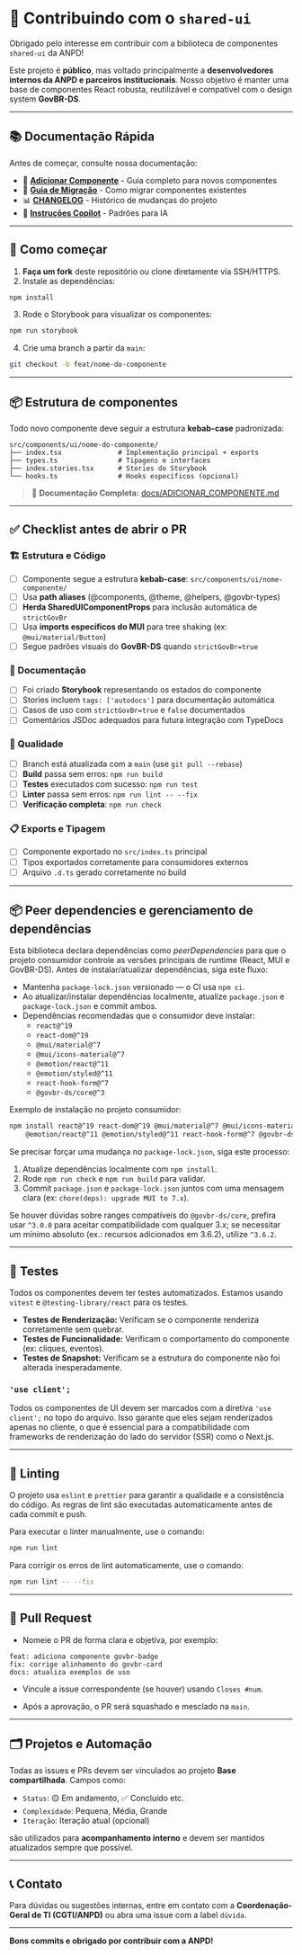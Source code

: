 # 🤝 Contribuindo com o `shared-ui`

Obrigado pelo interesse em contribuir com a biblioteca de componentes `shared-ui` da ANPD!

Este projeto é **público**, mas voltado principalmente a **desenvolvedores internos da ANPD e parceiros institucionais**. Nosso objetivo é manter uma base de componentes React robusta, reutilizável e compatível com o design system **GovBR-DS**. 

---

## 📚 Documentação Rápida

Antes de começar, consulte nossa documentação:

- 📝 **[Adicionar Componente](./docs/ADICIONAR_COMPONENTE.md)** - Guia completo para novos componentes
- 🔄 **[Guia de Migração](./docs/GUIA_MIGRACAO.md)** - Como migrar componentes existentes
- 📊 **[CHANGELOG](./CHANGELOG.md)** - Histórico de mudanças do projeto
- 🤖 **[Instruções Copilot](./.github/copilot/instructions.md)** - Padrões para IA

---

## 🧭 Como começar

1. **Faça um fork** deste repositório ou clone diretamente via SSH/HTTPS.
2. Instale as dependências:

```bash
npm install
```

3. Rode o Storybook para visualizar os componentes:

```bash
npm run storybook
```

4. Crie uma branch a partir da `main`:

```bash
git checkout -b feat/nome-do-componente
```

---

## 📦 Estrutura de componentes

Todo novo componente deve seguir a estrutura **kebab-case** padronizada:

```
src/components/ui/nome-do-componente/
├── index.tsx              # Implementação principal + exports
├── types.ts               # Tipagens e interfaces
├── index.stories.tsx      # Stories do Storybook
└── hooks.ts               # Hooks específicos (opcional)
```

> 📖 **Documentação Completa:** [docs/ADICIONAR_COMPONENTE.md](./docs/ADICIONAR_COMPONENTE.md)

---

## ✅ Checklist antes de abrir o PR

### 🏗️ Estrutura e Código

- [ ] Componente segue a estrutura **kebab-case**: `src/components/ui/nome-componente/`
- [ ] Usa **path aliases** (@components, @theme, @helpers, @govbr-types)
- [ ] **Herda SharedUIComponentProps** para inclusão automática de `strictGovBr`
- [ ] Usa **imports específicos do MUI** para tree shaking (ex: `@mui/material/Button`)
- [ ] Segue padrões visuais do **GovBR-DS** quando `strictGovBr=true`

### 📖 Documentação

- [ ] Foi criado **Storybook** representando os estados do componente
- [ ] Stories incluem `tags: ['autodocs']` para documentação automática
- [ ] Casos de uso com `strictGovBr=true` e `false` documentados
- [ ] Comentários JSDoc adequados para futura integração com TypeDocs

### 🧪 Qualidade

- [ ] Branch está atualizada com a `main` (use `git pull --rebase`)
- [ ] **Build** passa sem erros: `npm run build`
- [ ] **Testes** executados com sucesso: `npm run test`
- [ ] **Linter** passa sem erros: `npm run lint -- --fix`
- [ ] **Verificação completa**: `npm run check`

### 📋 Exports e Tipagem

- [ ] Componente exportado no `src/index.ts` principal
- [ ] Tipos exportados corretamente para consumidores externos
- [ ] Arquivo `.d.ts` gerado corretamente no build

---

## 📦 Peer dependencies e gerenciamento de dependências

Esta biblioteca declara dependências como _peerDependencies_ para que o projeto consumidor controle as versões principais de runtime (React, MUI e GovBR-DS). Antes de instalar/atualizar dependências, siga este fluxo:

- Mantenha `package-lock.json` versionado — o CI usa `npm ci`.
- Ao atualizar/instalar dependências localmente, atualize `package.json` e `package-lock.json` e commit ambos.
- Dependências recomendadas que o consumidor deve instalar:
  - `react@^19`
  - `react-dom@^19`
  - `@mui/material@^7`
  - `@mui/icons-material@^7`
  - `@emotion/react@^11`
  - `@emotion/styled@^11`
  - `react-hook-form@^7`
  - `@govbr-ds/core@^3`

Exemplo de instalação no projeto consumidor:

```bash
npm install react@^19 react-dom@^19 @mui/material@^7 @mui/icons-material@^7 \
	@emotion/react@^11 @emotion/styled@^11 react-hook-form@^7 @govbr-ds/core@^3
```

Se precisar forçar uma mudança no `package-lock.json`, siga este processo:

1. Atualize dependências localmente com `npm install`.
2. Rode `npm run check` e `npm run build` para validar.
3. Commit `package.json` e `package-lock.json` juntos com uma mensagem clara (ex: `chore(deps): upgrade MUI to 7.x`).

Se houver dúvidas sobre ranges compatíveis do `@govbr-ds/core`, prefira usar `^3.0.0` para aceitar compatibilidade com qualquer 3.x; se necessitar um mínimo absoluto (ex.: recursos adicionados em 3.6.2), utilize `^3.6.2`.

---

## 🧪 Testes

Todos os componentes devem ter testes automatizados. Estamos usando `vitest` e `@testing-library/react` para os testes.

- **Testes de Renderização:** Verificam se o componente renderiza corretamente sem quebrar.
- **Testes de Funcionalidade:** Verificam o comportamento do componente (ex: cliques, eventos).
- **Testes de Snapshot:** Verificam se a estrutura do componente não foi alterada inesperadamente.

### `'use client';`

Todos os componentes de UI devem ser marcados com a diretiva `'use client';` no topo do arquivo. Isso garante que eles sejam renderizados apenas no cliente, o que é essencial para a compatibilidade com frameworks de renderização do lado do servidor (SSR) como o Next.js.

---

## 🧼 Linting

O projeto usa `eslint` e `prettier` para garantir a qualidade e a consistência do código. As regras de lint são executadas automaticamente antes de cada commit e push.

Para executar o linter manualmente, use o comando:

```bash
npm run lint
```

Para corrigir os erros de lint automaticamente, use o comando:

```bash
npm run lint -- --fix
```

---

## 🚀 Pull Request

- Nomeie o PR de forma clara e objetiva, por exemplo:

```
feat: adiciona componente govbr-badge
fix: corrige alinhamento do govbr-card
docs: atualiza exemplos de uso
```

- Vincule a issue correspondente (se houver) usando `Closes #num`.

- Após a aprovação, o PR será squashado e mesclado na `main`.

---

## 🗂️ Projetos e Automação

Todas as issues e PRs devem ser vinculados ao projeto **Base compartilhada**. Campos como:

- `Status`: 🟡 Em andamento, ✅ Concluído etc.
- `Complexidade`: Pequena, Média, Grande
- `Iteração`: Iteração atual (opcional)

são utilizados para **acompanhamento interno** e devem ser mantidos atualizados sempre que possível.

---

## 📞 Contato

Para dúvidas ou sugestões internas, entre em contato com a **Coordenação-Geral de TI (CGTI/ANPD)** ou abra uma issue com a label `dúvida`.

---

**Bons commits e obrigado por contribuir com a ANPD!**
